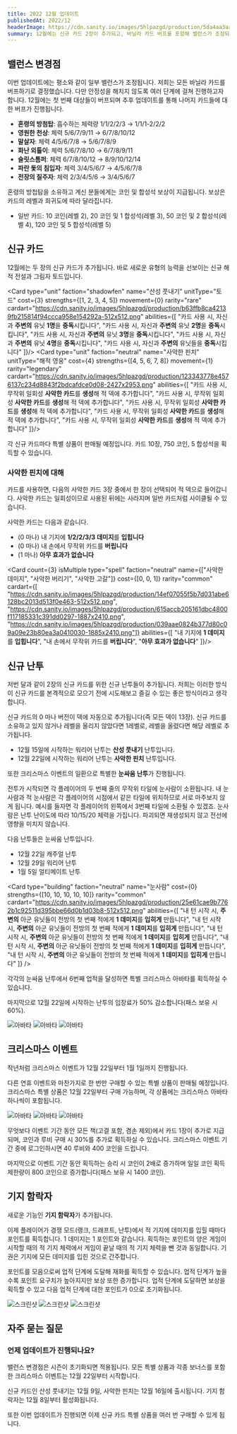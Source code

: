 ```yaml
---
title: 2022 12월 업데이트
publishedAt: 2022/12
headerImage: https://cdn.sanity.io/images/5hlpazgd/production/5da4aa3aadb504731d8ec0fc976eaee37c3e2a65-1920x622.png
summary: 12월에는 신규 카드 2장이 추가되고, 바닐라 카드 버프를 포함해 밸런스가 조정되며, 다양한 상품들이 판매됩니다.
---
```


<script>
    import Old from "$components/Old.svelte";
    import ImageBlock from "$components/ImageBlock.svelte";
    import FlexibleList from "$components/FlexibleList.svelte";
    import Icon from "$components/Icon.svelte";
    import Card from "$components/Card.svelte";
    import Comment from "$components/Comment.svelte";
</script>

## 밸런스 변경점
이번 업데이트에는 평소와 같이 일부 밸런스가 조정됩니다. 저희는 모든 바닐라 카드를 버프하기로 결정했습니다. 다만 안정성을 해치지 않도록 여러 단계에 걸쳐 진행하고자 합니다. 12월에는 첫 번째 대상들이 버프되며 추후 업데이트를 통해 나머지 카드들에 대한 버프가 진행됩니다.

  - **혼령의 방첨탑**: 흡수하는 체력량 <Old>1/1/2/2/3</Old> → 1/1/1-2/2/2
  - **영원한 천상**: 체력 <Old>5/6/7/9/11</Old> → 6/7/8/10/12
  - **말살자**: 체력 <Old>4/5/6/7/8</Old> → 5/6/7/8/9
  - **화난 외톨이**: 체력 <Old>5/6/7/8/10</Old> → 6/7/8/9/11
  - **슬릿스톰퍼**: 체력 <Old>6/7/8/10/12</Old> → 8/9/10/12/14
  - **파란 돛의 침입자**: 체력 <Old>3/4/5/6/7</Old> → 4/5/6/7/8
  - **전장의 질주자**: 체력 <Old>2/3/4/5/6</Old> → 3/4/5/6/7

<Comment>

혼령의 방첩탐을 소유하고 계신 분들에게는 코인 및 합성석 보상이 지급됩니다. 보상은 카드의 레벨과 희귀도에 따라 달라집니다.

  - <Icon type="common" /> 일반 카드: <Icon type="coin" /> 10 코인(레벨 2), <Icon type="coin" /> 20 코인 및 <Icon type="stone" /> 1 합성석(레벨 3), <Icon type="coin" /> 50 코인 및 <Icon type="stone" /> 2 합성석(레벨 4), <Icon type="coin" /> 120 코인 및 <Icon type="stone" /> 5 합성석(레벨 5)

</Comment>

## 신규 카드
12월에는 두 장의 신규 카드가 추가됩니다. 바로 새로운 유형의 능력을 선보이는 신규 해적 전설과 그림자 토드입니다.

<Card type="unit" faction="shadowfen" name="산성 풋내기" unitType="토드" cost={3} strengths={[1, 2, 3, 4, 5]} movement={0} rarity="rare" cardart="https://cdn.sanity.io/images/5hlpazgd/production/b63ffb8ca42139fb215814f94ccca958e154292a-512x512.png" abilities={[
    "카드 사용 시, 자신과 <strong>주변의</strong> 유닛 <strong>1명</strong>을 <strong>중독</strong>시킵니다",
    "카드 사용 시, 자신과 <strong>주변의</strong> 유닛 <strong>2명</strong>을 <strong>중독</strong>시킵니다",
    "카드 사용 시, 자신과 <strong>주변의</strong> 유닛 <strong>3명</strong>을 <strong>중독</strong>시킵니다",
    "카드 사용 시, 자신과 <strong>주변의</strong> 유닛 <strong>4명</strong>을 <strong>중독</strong>시킵니다",
    "카드 사용 시, 자신과 <strong>주변의</strong> 유닛들을 <strong>중독</strong>시킵니다"
]}/>
<Card type="unit" faction="neutral" name="사악한 핀치" unitType="해적 영웅" cost={4} strengths={[4, 5, 6, 7, 8]} movement={1} rarity="legendary" cardart="https://cdn.sanity.io/images/5hlpazgd/production/123343778e4576137c234d8843f2bdcafdce0d08-2427x2953.png" abilities={[
    "카드 사용 시, 무작위 일회성 <strong>사악한 카드</strong>를 <strong>생성</strong>해 적 덱에 추가합니다",
    "카드 사용 시, 무작위 일회성 <strong>사악한 카드</strong>를 <strong>생성</strong>해 적 덱에 추가합니다",
    "카드 사용 시, 무작위 일회성 <strong>사악한 카드</strong>를 <strong>생성</strong>해 적 덱에 추가합니다",
    "카드 사용 시, 무작위 일회성 <strong>사악한 카드</strong>를 <strong>생성</strong>해 적 덱에 추가합니다",
    "카드 사용 시, 무작위 일회성 <strong>사악한 카드</strong>를 <strong>생성</strong>해 적 덱에 추가합니다"
]}/>

각 신규 카드마다 특별 상품이 판매될 예정입니다. 카드 10장, <Icon type="coin" /> 750 코인, <Icon type="stone" /> 5 합성석을 획득할 수 있습니다.

### 사악한 핀치에 대해
카드를 사용하면, 다음의 사악한 카드 3장 중에서 한 장이 선택되어 적 덱으로 들어갑니다. 사악한 카드는 일회성이므로 사용된 뒤에는 사라지며 일반 카드처럼 사이클될 수 있습니다.

사악한 카드는 다음과 같습니다.

  - (0 마나) 내 기지에 **1/2/2/3/3 데미지**를 **입힙니다**
  - (0 마나) 내 손에서 무작위 카드를 **버립니다**
  - (1 마나) **아무 효과가 없습니다**

<Card count={3} isMultiple type="spell" faction="neutral" name={["사악한 데미지", "사악한 버리기", "사악한 고갈"]} cost={[0, 0, 1]} rarity="common" cardart={[
    "https://cdn.sanity.io/images/5hlpazgd/production/14ef07055f5b7d031abe6128bc2013d513f0e463-512x512.png",
    "https://cdn.sanity.io/images/5hlpazgd/production/615accb205161dbc4800f117185331c391dd0297-1887x2410.png",
    "https://cdn.sanity.io/images/5hlpazgd/production/039aae0824b377d80c09a09e23b80ea3a0410030-1885x2410.png"]} abilities={[
    "내 기지에 <strong>1 데미지</strong>를 <strong>입힙니다</strong>",
    "내 손에서 무작위 카드를 <strong>버립니다</strong>",
    "<strong>아무 효과가 없습니다</strong>"
]}/>

## 신규 난투
저번 달과 같이 2장의 신규 카드를 위한 신규 난투들이 추가됩니다. 저희는 이러한 방식이 신규 카드를 본격적으로 모으기 전에 시도해보고 즐길 수 있는 좋은 방식이라고 생각합니다.

신규 카드의 0 마나 버전이 덱에 자동으로 추가됩니다(즉 모든 덱이 13장). 신규 카드를 소유하고 있지 않거나 레벨을 올리지 않았다면 1레벨로, 레벨을 올렸다면 해당 레벨로 추가됩니다.

  - 12월 15일에 시작하는 워리어 난투는 **산성 풋내기** 난투입니다.
  - 12월 22일에 시작하는 워리어 난투는 **사악한 핀치** 난투입니다.

또한 크리스마스 이벤트의 일환으로 특별한 **눈싸움 난투**가 진행됩니다.

전투가 시작되면 각 플레이어의 두 번째 줄의 무작위 타일에 눈사람이 소환됩니다. 내 눈사람과 적 눈사람은 각 플레이어의 시점에서 같은 타일에 위치하므로 서로 마주보지 않게 됩니다. 예시를 들자면 각 플레이어의 왼쪽에서 3번째 타일에 소환될 수 있겠죠. 눈사람은 난투 난이도에 따라 10/15/20 체력을 가집니다. 파괴되면 재생성되지 않고 전선에 영향을 미치지 않습니다.

다음 난투들은 눈싸움 난투입니다.

  - 12월 22일 캐주얼 난투
  - 12월 29일 워리어 난투
  - 1월 5일 얼티메이트 난투

<Card type="building" faction="neutral" name="눈사람" cost={0} strengths={[10, 10, 10, 10, 10]} rarity="common" cardart="https://cdn.sanity.io/images/5hlpazgd/production/25e61cae9b7762b1c92511d395bbe66d0b1d03b8-512x512.png" abilities={[
    "내 턴 시작 시, <strong>주변의</strong> 아군 유닛들이 전방의 첫 번째 적에게 <strong>1 데미지</strong>를 <strong>입히게</strong> 만듭니다",
    "내 턴 시작 시, <strong>주변의</strong> 아군 유닛들이 전방의 첫 번째 적에게 <strong>1 데미지</strong>를 <strong>입히게</strong> 만듭니다",
    "내 턴 시작 시, <strong>주변의</strong> 아군 유닛들이 전방의 첫 번째 적에게 <strong>1 데미지</strong>를 <strong>입히게</strong> 만듭니다",
    "내 턴 시작 시, <strong>주변의</strong> 아군 유닛들이 전방의 첫 번째 적에게 <strong>1 데미지</strong>를 <strong>입히게</strong> 만듭니다",
    "내 턴 시작 시, <strong>주변의</strong> 아군 유닛들이 전방의 첫 번째 적에게 <strong>1 데미지</strong>를 <strong>입히게</strong> 만듭니다"
]} />

각각의 눈싸움 난투에서 6번째 업적을 달성하면 특별 크리스마스 아바타를 획득하실 수 있습니다.

마지막으로 12월 22일에 시작하는 난투의 입장료가 50% 감소합니다(패스 보유 시 60%).

<FlexibleList setFontSizeFixed disableVertical>
    <img alt="아바타" src="https://cdn.sanity.io/images/5hlpazgd/production/3d45211e6f5c605f950db04b6309e9614a0266d2-512x512.png#avatar" />
    <img alt="아바타" src="https://cdn.sanity.io/images/5hlpazgd/production/95184beb6caa4613b4562f15b9b1365d3a35d2cc-512x512.png#avatar" />
    <img alt="아바타" src="https://cdn.sanity.io/images/5hlpazgd/production/c361460507e970d5dc0fafbf83799da25d8cb73f-512x512.png#avatar" />
</FlexibleList>

## 크리스마스 이벤트
작년처럼 크리스마스 이벤트가 12월 22일부터 1월 1일까지 진행됩니다.

다른 연휴 이벤트와 마찬가지로 한 번만 구매할 수 있는 특별 상품이 판매될 예정입니다. 크리스마스 특별 상품은 12월 22일부터 구매 가능하며, 각 상품에는 크리스마스 아바타 하나씩이 포함됩니다.

<FlexibleList setFontSizeFixed disableVertical>
    <img alt="아바타" src="https://cdn.sanity.io/images/5hlpazgd/production/25f924ea54d9990337397dc386cf2edac58bc19c-512x512.png#avatar" />
    <img alt="아바타" src="https://cdn.sanity.io/images/5hlpazgd/production/77826899fb3090b6a7a87ba73f2941eedc55fade-512x512.png#avatar" />
    <img alt="아바타" src="https://cdn.sanity.io/images/5hlpazgd/production/bae2fabdb2b66a08740955a68070f298adf17df0-512x512.png#avatar" />
</FlexibleList>

무엇보다 이벤트 기간 동안 모든 책(고결 포함, 겸손 제외)에서 카드 1장이 추가로 지급되며, 코인과 루비 구매 시 30%를 추가로 획득하실 수 있습니다. 크리스마스 이벤트 기간 중에 로그인하시면 <Icon type="ruby" /> 40 루비와 <Icon type="coin" /> 400 코인을 드립니다.

마지막으로 이벤트 기간 동안 획득하는 승리 시 코인이 2배로 증가하며 일일 코인 획득 제한량이 <Icon type="coin" /> 800 코인으로 증가합니다(패스 보유 시 <Icon type="coin" /> 1400 코인).

## 기지 함락자
새로운 기능인 **기지 함락자**가 추가됩니다.

이제 플레이어가 경쟁 모드(랭크, 드래프트, 난투)에서 적 기지에 데미지를 입힐 때마다 포인트를 획득합니다. 1 데미지는 1 포인트와 같습니다. 획득하는 포인트의 양은 게임이 시작할 때의 적 기지 체력에서 게임이 끝날 때의 적 기지 체력을 뺀 것과 동일합니다. 기권은 기지에 모든 데미지를 입힌 것으로 간주합니다.

포인트를 모음으로써 업적 단계에 도달해 재화를 획득할 수 있습니다. 업적 단계가 높을수록 포인트 요구치가 높아지지만 보상 또한 증가합니다. 업적 단계에 도달하면 보상을 획득할 수 있고 다음 업적 단계에 대한 포인트가 0으로 초기화됩니다.

<FlexibleList allowOverflow>
    <img alt="스크린샷" src="https://cdn.sanity.io/images/5hlpazgd/production/b539a810fdfed2715bda56cb47055b9cbcc3f12c-1080x1920.png#screenshot" />
    <img alt="스크린샷" src="https://cdn.sanity.io/images/5hlpazgd/production/94a9cfabae6516d22df0ad508a65e00513592c93-1080x1920.png#screenshot" />
    <img alt="스크린샷" src="https://cdn.sanity.io/images/5hlpazgd/production/851978ec197a15c24335e4b0d71c93ec944a28b7-1080x1920.png#screenshot" />
</FlexibleList>

## 자주 묻는 질문
### 언제 업데이트가 진행되나요?
밸런스 변경점은 시즌이 초기화되면 적용됩니다. 모든 특별 상품과 각종 보너스를 포함한 크리스마스 이벤트는 12월 22일부터 시작합니다.

신규 카드인 산성 풋내기는 12월 9일, 사악한 핀치는 12월 16일에 출시됩니다. 기지 함락자는 12월 8일부터 활성화됩니다.

또한 이번 업데이트가 진행되면 이제 신규 카드 특별 상품을 여러 번 구매할 수 있게 됩니다.